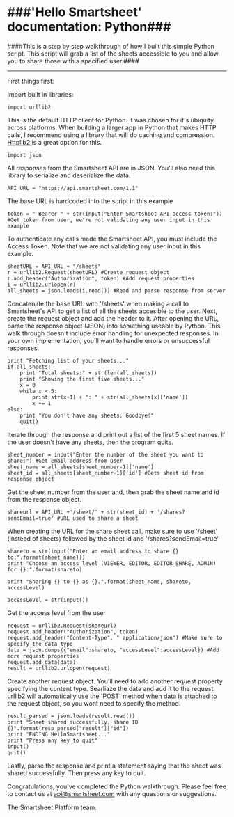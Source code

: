 ###'Hello Smartsheet' documentation: Python###
========
####This is a step by step walkthrough of how I built this simple Python script. This script will grab a list of the sheets accessible to you and allow you to share those with a specified user.####

-------
First things first:

Import  built in libraries:

	import urllib2

This is the default HTTP client for Python. It was chosen for it's ubiquity across platforms. When building a larger app in Python that makes HTTP calls, I recommend using a library that will do caching and compression. <a href = "https://code.google.com/p/httplib2/"> Httplib2 </a> is a great option for this.

	import json

All responses from the Smartsheet API are in JSON. You'll also need this library to serialize and deserialize the data.

	API_URL = "https://api.smartsheet.com/1.1"
The base URL is hardcoded into the script in this example

	token = " Bearer " + str(input("Enter Smartsheet API access token:")) #Get token from user, we're not validating any user input in this example
	
To authenticate any calls made the Smartsheet API, you must include the Access Token. Note that we are not validating any user input in this example.

	sheetURL = API_URL + "/sheets" 
	r = urllib2.Request(sheetURL) #Create request object
	r.add_header("Authorization", token) #Add request properties
	i = urllib2.urlopen(r) 
	all_sheets = json.loads(i.read()) #Read and parse response from server
	
Concatenate the base URL with '/sheets' when making a call to Smartsheet's API to get a list of all the sheets accesible to the user. Next, create the request object and add the header to it. After opening the URL, parse the response object (JSON) into something useable by Python. This walk through doesn't include error handling for unexpected responses. In your own implementation, you'll want to handle errors or unsuccessful responses. 

	print "Fetching list of your sheets..."
	if all_sheets:
    	print "Total sheets:" + str(len(all_sheets))
    	print "Showing the first five sheets..."
    	x = 0
    	while x < 5:
        	print str(x+1) + ": " + str(all_sheets[x]['name'])
        	x += 1
	else:
    	print "You don't have any sheets. Goodbye!"
    	quit()

Iterate through the response and print out a list of the first 5 sheet names. If the user doesn't have any sheets, then the program quits.

	sheet_number = input("Enter the number of the sheet you want to share:") #Get email address from user
	sheet_name = all_sheets[sheet_number-1]['name']
	sheet_id = all_sheets[sheet_number-1]['id'] #Gets sheet id from response object

Get the sheet number from the user and, then grab the sheet name and id from the response object. 

	shareurl = API_URL +'/sheet/' + str(sheet_id) + '/shares?sendEmail=true' #URL used to share a sheet

When creating the URL for the share sheet call, make sure to use '/sheet' (instead of sheets) followed by the sheet id and '/shares?sendEmail=true' 

	shareto = str(input("Enter an email address to share {} to:".format(sheet_name))) 
	print "Choose an access level (VIEWER, EDITOR, EDITOR_SHARE, ADMIN) for {}:".format(shareto)
	
	print "Sharing {} to {} as {}.".format(sheet_name, shareto, accessLevel)
	
	accessLevel = str(input())
	
Get the access level from the user

	request = urllib2.Request(shareurl)
	request.add_header("Authorization", token)
	request.add_header("Content-Type", " application/json") #Make sure to specify the data type
	data = json.dumps({"email":shareto, "accessLevel":accessLevel}) #Add more request properties
	request.add_data(data)
	result = urllib2.urlopen(request)

Create another request object. You'll need to add another request property specifying the content type. Searliaze the data and add it to the request. urllib2 will automatically use the 'POST' method when data is attached to the request object, so you wont need to specify the method.

	result_parsed = json.loads(result.read()) 
	print "Sheet shared successfully, share ID {}".format(resp_parsed["result"]["id"])
	print "ENDING HelloSmartsheet..."
	print "Press any key to quit"
	input()
	quit()

    	
Lastly, parse the response and print a statement saying that the sheet was shared successfully. Then press any key to quit. 

Congratulations, you've completed the Python walkthrough. Please feel free to contact us at api@smartsheet.com with any questions or suggestions.

The Smartsheet Platform team.

